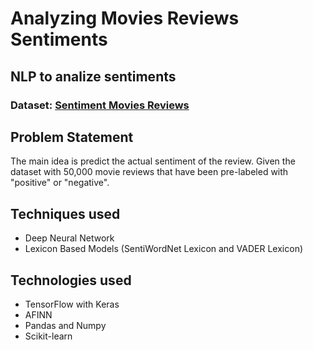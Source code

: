 # Analyzing Movies Reviews Sentiments
## NLP to analize sentiments 

### Dataset: [Sentiment Movies Reviews](http://ai.stanford.edu/~amaas/data/sentiment/)

## Problem Statement

The main idea is predict the actual sentiment of the review. Given the dataset with 50,000 movie reviews that have been pre-labeled with "positive" or "negative".

## Techniques used

- Deep Neural Network
- Lexicon Based Models (SentiWordNet Lexicon and VADER Lexicon)

## Technologies used

- TensorFlow with Keras
- AFINN
- Pandas and Numpy
- Scikit-learn
